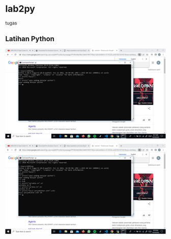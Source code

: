 # lab2py
tugas

## Latihan Python

![](scrsr/Screenshot%20(6).png)

![](scrsr/Screenshot%20(7).png)
